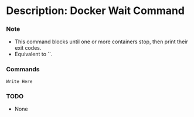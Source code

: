 # Description: Docker Wait Command

### Note
* This command blocks until one or more containers stop, then print their exit codes.
* Equivalent to ``.

### Commands
```
Write Here
```

### TODO
* None
